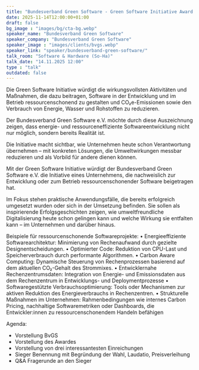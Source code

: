 ```yaml
---
title: "Bundesverband Green Software - Green Software Initiative Award 🇩🇪"
date: 2025-11-14T12:00:00+01:00
draft: false
bg_image : "images/bg/cta-bg.webp"
speaker_name: "Bundesverband Green Software"
speaker_company: "Bundesverband Green Software"
speaker_image : "images/clients/bvgs.webp"
speaker_link: "speaker/bundesverband-green-software/"
talk_room: "Software & Hardware (So-Ha)"
talk_date: "14.11.2025 12:00"
type : "talk"
outdated: false
---
```


Die Green Software Initiative würdigt die wirkungsvollsten Aktivitäten und Maßnahmen,
die dazu beitragen, Software in der Entwicklung und im Betrieb ressourcenschonend zu gestalten und CO₂e-Emissionen sowie den Verbrauch von Energie, Wasser und Rohstoffen zu
reduzieren.

Der Bundesverband Green Software e.V. möchte durch diese Auszeichnung zeigen, dass
energie- und ressourceneffiziente Softwareentwicklung nicht nur möglich, sondern bereits
Realität ist.

Die Initiative macht sichtbar, wie Unternehmen heute schon Verantwortung übernehmen – mit konkreten Lösungen, die Umweltwirkungen messbar reduzieren und als Vorbild für andere dienen können.

Mit der Green Software Initiative würdigt der Bundesverband Green Software e.V. die Initiative eines Unternehmens, die nachweislich zur Entwicklung oder zum Betrieb ressourcenschonender Software beigetragen hat.

Im Fokus stehen praktische Anwendungsfälle, die bereits erfolgreich umgesetzt wurden
oder sich in der Umsetzung befinden. Sie sollen als inspirierende Erfolgsgeschichten zeigen,
wie umweltfreundliche Digitalisierung heute schon gelingen kann und welche Wirkung sie
entfalten kann – im Unternehmen und darüber hinaus.

Beispiele für ressourcenschonende Softwareprojekte:
• Energieeffiziente Softwarearchitektur: Minimierung von Rechenaufwand durch
gezielte Designentscheidungen.
• Optimierter Code: Reduktion von CPU-Last und Speicherverbrauch durch performante Algorithmen.
• Carbon Aware Computing: Dynamische Steuerung von Rechenprozessen basierend auf dem aktuellen CO₂-Gehalt des Strommixes.
• Entwicklernahe Rechenzentrumsdaten: Integration von Energie- und Emissionsdaten aus dem Rechenzentrum in Entwicklungs- und Deploymentprozesse
• Softwaregestützte Verbrauchsoptimierung: Tools oder Mechanismen zur aktiven
Reduktion des Energieverbrauchs in Rechenzentren.
• Strukturelle Maßnahmen im Unternehmen: Rahmenbedingungen wie internes
Carbon Pricing, nachhaltige Softwaremetriken oder Dashboards, die Entwickler:innen zu ressourcenschonendem Handeln befähigen

Agenda:

- Vorstellung BvGS
- Vorstellung des Awardes
- Vorstellung von drei interessantesten Einreichungen
- Sieger Benennung mit Begründung der Wahl, Laudatio, Preisverleihung
- Q&A Fragerunde an den Sieger
